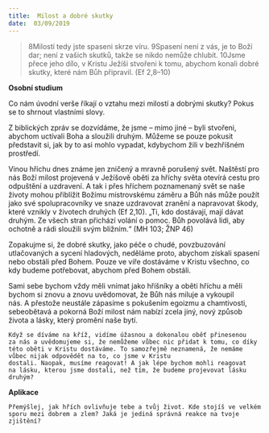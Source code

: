 ```yaml
---
title:  Milost a dobré skutky
date:  03/09/2019
---
```


> <p></p>
> 8Milostí tedy jste spaseni skrze víru. 9Spasení není z vás, je to Boží dar; není z vašich skutků, takže se nikdo nemůže chlubit. 10Jsme přece jeho dílo, v Kristu Ježíši stvořeni k tomu, abychom konali dobré skutky, které nám Bůh připravil. (Ef 2,8–10)

**Osobní studium**

Co nám úvodní verše říkají o vztahu mezi milostí a dobrými skutky? Pokus se to shrnout vlastními slovy.

Z biblických zpráv se dozvídáme, že jsme – mimo jiné – byli stvořeni, abychom uctívali Boha a sloužili druhým. Můžeme se pouze pokusit představit si, jak by to asi mohlo vypadat, kdybychom žili v bezhříšném prostředí.

Vinou hříchu dnes známe jen zničený a mravně porušený svět. Naštěstí pro nás Boží milost projevená v Ježíšově oběti za hříchy světa otevírá cestu pro odpuštění a uzdravení. A tak i přes hříchem poznamenaný svět se naše životy mohou přiblížit Božímu mistrovskému záměru a Bůh nás může použít jako své spolupracovníky ve snaze uzdravovat zranění a napravovat škody, které vznikly v životech druhých (Ef 2,10). „Ti, kdo dostávají, mají dávat druhým. Ze všech stran přichází volání o pomoc. Bůh povolává lidi, aby ochotně a rádi sloužili svým bližním.“ (MH 103; ŽNP 46)

Zopakujme si, že dobré skutky, jako péče o chudé, povzbuzování utlačovaných a sycení hladových, neděláme proto, abychom získali spasení nebo obstáli před Bohem. Pouze ve víře dostáváme v Kristu všechno, co kdy budeme potřebovat, abychom před Bohem obstáli.

Sami sebe bychom vždy měli vnímat jako hříšníky a oběti hříchu a měli bychom si znovu a znovu uvědomovat, že Bůh nás miluje a vykoupil nás. A přestože neustále zápasíme s pokušením egoizmu a chamtivosti, sebeobětavá a pokorná Boží milost nám nabízí zcela jiný, nový způsob života a lásky, který promění naše bytí.

`Když se díváme na kříž, vidíme úžasnou a dokonalou oběť přinesenou za nás a uvědomujeme si, že nemůžeme vůbec nic přidat k tomu, co díky této oběti v Kristu dostáváme. To samozřejmě neznamená, že nemáme vůbec nijak odpovědět na to, co jsme v Kristu dostali. Naopak, musíme reagovat! A jak lépe bychom mohli reagovat na lásku, kterou jsme dostali, než tím, že budeme projevovat lásku druhým?`

**Aplikace**

`Přemýšlej, jak hřích ovlivňuje tebe a tvůj život. Kde stojíš ve velkém sporu mezi dobrem a zlem? Jaká je jediná správná reakce na tvoje zjištění?`